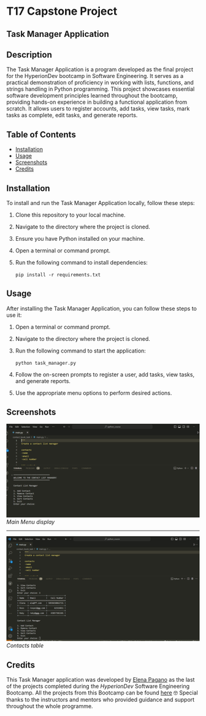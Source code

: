 # T17 Capstone Project

## Task Manager Application

## Description

The Task Manager Application is a program developed as the final project for the HyperionDev bootcamp in Software Engineering. It serves as a practical demonstration of proficiency in working with lists, functions, and strings handling in Python programming. This project showcases essential software development principles learned throughout the bootcamp, providing hands-on experience in building a functional application from scratch. It allows users to register accounts, add tasks, view tasks, mark tasks as complete, edit tasks, and generate reports.

## Table of Contents

- [Installation](#installation)
- [Usage](#usage)
- [Screenshots](#screenshots)
- [Credits](#credits)

## Installation

To install and run the Task Manager Application locally, follow these steps:

1. Clone this repository to your local machine.
2. Navigate to the directory where the project is cloned.
3. Ensure you have Python installed on your machine.
4. Open a terminal or command prompt.
5. Run the following command to install dependencies:

   `pip install -r requirements.txt`

## Usage

After installing the Task Manager Application, you can follow these steps to use it:

1. Open a terminal or command prompt.
2. Navigate to the directory where the project is cloned.
3. Run the following command to start the application:

   `python task_manager.py`

4. Follow the on-screen prompts to register a user, add tasks, view tasks, and generate reports.
5. Use the appropriate menu options to perform desired actions.

## Screenshots

![Screenshot 1](/T17CapstoneProject/main_menu.png)
_Main Menu display_

---

![Screenshot 2](/T17CapstoneProject/table_contacts.png)
_Contacts table_

## Credits

This Task Manager application was developed by [Elena Pagano](https://github.com/3le81) as the last of the projects completed during the _HyperionDev_ Software Engineering Bootcamp.
All the projects from this Bootcamp can be found [here](https://github.com/3le81/python_course.git) :nerd_face:
Special thanks to the instructors and mentors who provided guidance and support throughout the whole programme.
